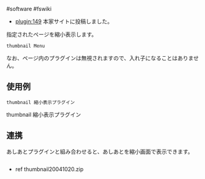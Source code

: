 #software
#fswiki

* [plugin:149](plugin:149) 本家サイトに投稿しました。

指定されたページを縮小表示します。
```
thumbnail Menu
```
なお、ページ内のプラグインは無視されますので、入れ子になることはありません。
## 使用例
```
thumbnail 縮小表示プラグイン
```
thumbnail 縮小表示プラグイン
## 連携
あしあとプラグインと組み合わせると、あしあとを縮小画面で表示できます。
```

```



* ref thumbnail20041020.zip

